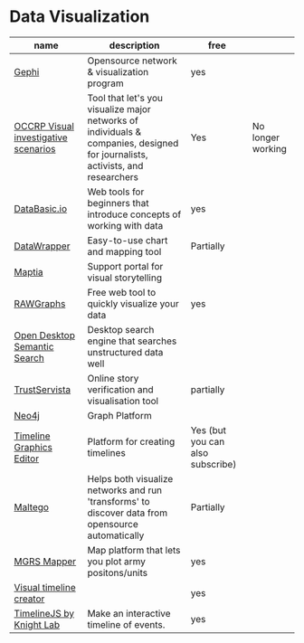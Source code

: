# Data Visualization

| name                                                                                   | description                                                                                                                   | free                             |                   |
| -------------------------------------------------------------------------------------- | ----------------------------------------------------------------------------------------------------------------------------- | -------------------------------- | ----------------- |
| [Gephi](https://gephi.org/)                                                            | Opensource network & visualization program                                                                                    | yes                              |                   |
| [OCCRP Visual investigative scenarios](https://vis.occrp.org/)                         | Tool that let's you visualize major networks of individuals & companies, designed for journalists, activists, and researchers | Yes                              | No longer working |
| [DataBasic.io](https://databasic.io/en/)                                               | Web tools for beginners that introduce concepts of working with data                                                          | yes                              |                   |
| [DataWrapper](https://www.datawrapper.de/)                                             | Easy-to-use chart and mapping tool                                                                                            | Partially                        |                   |
| [Maptia](https://maptia.com/)                                                          | Support portal for visual storytelling                                                                                        |                                  |                   |
| [RAWGraphs](http://app.rawgraphs.io/)                                                  | Free web tool to quickly visualize your data                                                                                  | yes                              |                   |
| [Open Desktop Semantic Search](https://www.opensemanticsearch.org/doc/desktop\_search) | Desktop search engine that searches unstructured data well                                                                    |                                  |                   |
| [TrustServista](http://www.trustservista.com/)                                         | Online story verification and visualisation tool                                                                              | partially                        |                   |
| [Neo4j](http://neo4j.com/)                                                             | Graph Platform                                                                                                                |                                  |                   |
| [Timeline Graphics Editor](https://time.graphics/editor)                               | Platform for creating timelines                                                                                               | Yes (but you can also subscribe) |                   |
| [Maltego](https://www.maltego.com/)                                                    | Helps both visualize networks and run 'transforms' to discover data from opensource automatically                             | Partially                        |                   |
| [MGRS Mapper](https://mgrs-mapper.com/app)                                             | Map platform that lets you plot army positons/units                                                                           | yes                              |                   |
| [Visual timeline creator](http://time.graphics/editor)                                 |                                                                                                                               | yes                              |                   |
| [TimelineJS by Knight Lab](http://timeline.knightlab.com/)                             | Make an interactive timeline of events.                                                                                       | yes                              |                   |
